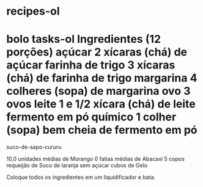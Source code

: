 # recipes-ol
 bolo
 tasks-ol
Ingredientes (12 porções)
açúcar
2 xícaras (chá) de açúcar
farinha de trigo
3 xícaras (chá) de farinha de trigo
margarina
4 colheres (sopa) de margarina
ovo
3 ovos
leite
1 e 1/2 xícara (chá) de leite
fermento em pó químico
1 colher (sopa) bem cheia de fermento em pó
=======
 suco-de-sapo-cururu


10,0 unidades médias de Morango
0 fatias médias de Abacaxi
5 copos requeijão de Suco de laranja sem açúcar
 cubos de Gelo

 Coloque todos os ingredientes em um liquidificador  e bata.

